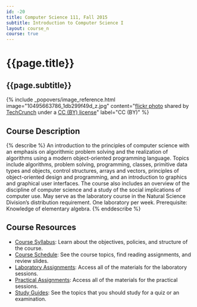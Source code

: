 ```yaml
---
id: -20
title: Computer Science 111, Fall 2015
subtitle: Introduction to Computer Science I
layout: course_n
course: true
---
```


# {{page.title}}
## {{page.subtitle}}

<!-- Include header image -->
{% include _popovers/image_reference.html image="10495663786_1db299f49d_z.jpg" content="<a title='TechCrunch Disrupt Europe Hackathon' href='http://flickr.com/photos/techcrunch/10495663786'>flickr photo</a> shared by <a href='http://flickr.com/people/techcrunch'>TechCrunch</a> under a <a href='http://creativecommons.org/licenses/by/2.0/'>CC (BY) license</a>" label="CC (BY)" %}

## Course Description

{% describe %}
An introduction to the principles of computer science with an emphasis on algorithmic problem solving and the
realization of algorithms using a modern object-oriented programming language. Topics include algorithms, problem
solving, programming, classes, primitive data types and objects, control structures, arrays and vectors, principles of
object-oriented design and programming, and an introduction to graphics and graphical user interfaces. The course also
includes an overview of the discipline of computer science and a study of the social implications of computer use. May
serve as the laboratory course in the Natural Science Division’s distribution requirement. One laboratory per week.
Prerequisite: Knowledge of elementary algebra.
{% enddescribe %}

## Course Resources

<ul class="fa-ul">

<li><i class="fa-li fa fa-arrow-right"></i><a href="{{site.baseurl}}teaching/cs111F2015/provide/syllabus/cs111F2015_syllabus.pdf"
class="major">Course Syllabus</a>: Learn about the objectives, policies, and structure of the course.

<li><i class="fa-li fa fa-arrow-right"></i><a href="{{site.baseurl}}teaching/cs111F2015/schedule/"
class="major">Course Schedule</a>: See the course topics, find reading assignments, and review slides.

<li><i class="fa-li fa fa-arrow-right"></i><a href="{{site.baseurl}}teaching/cs111F2015/laboratories/"
class="major">Laboratory Assignments</a>: Access all of the materials for the laboratory sessions.

<li><i class="fa-li fa fa-arrow-right"></i><a href="{{site.baseurl}}teaching/cs111F2015/practicals/"
class="major">Practical Assignments</a>: Access all of the materials for the practical sessions.

<li><i class="fa-li fa fa-arrow-right"></i><a href="{{site.baseurl}}teaching/cs111F2015/studyguides/"
class="major">Study Guides</a>: See the topics that you should study for a quiz or an examination.

</ul>

